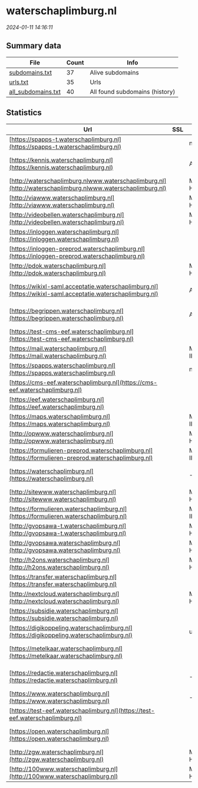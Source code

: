 # waterschaplimburg.nl
*2024-01-11 14:16:11*
## Summary data
| File       | Count | Info |
|------------|-------|------|
|[subdomains.txt](/data/waterschaplimburg.nl/subdomains.txt)|37|Alive subdomains|
|[urls.txt](/data/waterschaplimburg.nl/urls.txt)|35|Urls|
|[all_subdomains.txt](/data/waterschaplimburg.nl/all_subdomains.txt)|40|All found subdomains (history)|
## Statistics
| Url | SSL | Server | Cookie | HSTS | CSP | XFO | XXP | RP | Tech |Title |
|------------|-------|------|------|------|------|------|------|------|------|------|
|[https://spapps-t.waterschaplimburg.nl](https://spapps-t.waterschaplimburg.nl)| |nginx| | | | | |:white_check_mark: |Nginx|TransIP - Reserv...|
|[https://kennis.waterschaplimburg.nl](https://kennis.waterschaplimburg.nl)| |Apache| |:white_check_mark: | |:white_check_mark: | |:white_check_mark: |Apache HTTP Serv...||
|[http://waterschaplimburg.nlwww.waterschaplimburg.nl](http://waterschaplimburg.nlwww.waterschaplimburg.nl)| |Microsoft-HTTPAP...| | | | | |:white_check_mark: |Microsoft HTTPAP...|Not Found|
|[http://viawww.waterschaplimburg.nl](http://viawww.waterschaplimburg.nl)| |Microsoft-HTTPAP...| | | | | |:white_check_mark: |Microsoft HTTPAP...|Not Found|
|[http://videobellen.waterschaplimburg.nl](http://videobellen.waterschaplimburg.nl)| |Microsoft-HTTPAP...| | | | | |:white_check_mark: |Microsoft HTTPAP...|Not Found|
|[https://inloggen.waterschaplimburg.nl](https://inloggen.waterschaplimburg.nl)| || |:white_check_mark: | | | |:white_check_mark: |HSTS||
|[https://inloggen-preprod.waterschaplimburg.nl](https://inloggen-preprod.waterschaplimburg.nl)| || |:white_check_mark: | | | |:white_check_mark: |HSTS||
|[http://pdok.waterschaplimburg.nl](http://pdok.waterschaplimburg.nl)| |Microsoft-HTTPAP...| | | | | |:white_check_mark: |Microsoft HTTPAP...|Not Found|
|[https://wikixl-saml.acceptatie.waterschaplimburg.nl](https://wikixl-saml.acceptatie.waterschaplimburg.nl)| |Apache| |:white_check_mark: | |:white_check_mark: | |:white_check_mark: |Apache HTTP Serv...|Redirect|
|[https://begrippen.waterschaplimburg.nl](https://begrippen.waterschaplimburg.nl)| |Apache| |:white_check_mark: | |:white_check_mark: | |:white_check_mark: |Apache HTTP Serv...||
|[https://test-cms-eef.waterschaplimburg.nl](https://test-cms-eef.waterschaplimburg.nl)| || |:white_check_mark: |:white_check_mark: |:white_check_mark: |:white_check_mark: |HSTS|403 - Forbidden:...|
|[https://mail.waterschaplimburg.nl](https://mail.waterschaplimburg.nl)| |Microsoft-IIS/8....| | | |:white_check_mark: | |:white_check_mark: |IIS:8.5 Windows...||
|[https://spapps.waterschaplimburg.nl](https://spapps.waterschaplimburg.nl)| |nginx| | | | | |:white_check_mark: |Nginx|TransIP - Reserv...|
|[https://cms-eef.waterschaplimburg.nl](https://cms-eef.waterschaplimburg.nl)| || |:white_check_mark: |:white_check_mark: |:white_check_mark: |:white_check_mark: |HSTS|403 - Forbidden:...|
|[https://eef.waterschaplimburg.nl](https://eef.waterschaplimburg.nl)| ||:warning: |:white_check_mark: | |:white_check_mark: |:white_check_mark: |:white_check_mark: |HSTS||
|[https://maps.waterschaplimburg.nl](https://maps.waterschaplimburg.nl)| |Microsoft-IIS/10...| | | | | |:white_check_mark: |IIS:10.0 Microso...|403 - Forbidden:...|
|[http://opwww.waterschaplimburg.nl](http://opwww.waterschaplimburg.nl)| |Microsoft-HTTPAP...| | | | | |:white_check_mark: |Microsoft HTTPAP...|Not Found|
|[https://formulieren-preprod.waterschaplimburg.nl](https://formulieren-preprod.waterschaplimburg.nl)| |Microsoft-IIS/10...| |:white_check_mark: |:white_check_mark: |:white_check_mark: |:white_check_mark: |IIS:10.0 Windows...||
|[https://waterschaplimburg.nl](https://waterschaplimburg.nl)| |-| |:white_check_mark: |:warning: |:white_check_mark: |:white_check_mark: |:white_check_mark: |HSTS Microsoft A...|Object moved|
|[http://sitewww.waterschaplimburg.nl](http://sitewww.waterschaplimburg.nl)| |Microsoft-HTTPAP...| | | | | |:white_check_mark: |Microsoft HTTPAP...|Not Found|
|[https://formulieren.waterschaplimburg.nl](https://formulieren.waterschaplimburg.nl)| |Microsoft-IIS/10...| |:white_check_mark: |:white_check_mark: |:white_check_mark: |:white_check_mark: |IIS:10.0 Windows...||
|[http://gvopsawa-t.waterschaplimburg.nl](http://gvopsawa-t.waterschaplimburg.nl)| |Microsoft-HTTPAP...| | | | | |:white_check_mark: |Microsoft HTTPAP...|Not Found|
|[http://gvopsawa.waterschaplimburg.nl](http://gvopsawa.waterschaplimburg.nl)| |Microsoft-HTTPAP...| | | | | |:white_check_mark: |Microsoft HTTPAP...|Not Found|
|[http://h2ons.waterschaplimburg.nl](http://h2ons.waterschaplimburg.nl)| |Microsoft-HTTPAP...| | | | | |:white_check_mark: |Microsoft HTTPAP...|Not Found|
|[https://transfer.waterschaplimburg.nl](https://transfer.waterschaplimburg.nl)| ||:warning: |:white_check_mark: |:warning: |:white_check_mark: |:white_check_mark: |:white_check_mark: |Bootstrap HSTS|Waterschap Limbu...|
|[http://nextcloud.waterschaplimburg.nl](http://nextcloud.waterschaplimburg.nl)| |Microsoft-HTTPAP...| | | | | |:white_check_mark: |Microsoft HTTPAP...|Not Found|
|[https://subsidie.waterschaplimburg.nl](https://subsidie.waterschaplimburg.nl)| ||:warning: |:white_check_mark: |:white_check_mark: |:white_check_mark: |:white_check_mark: |Bootstrap HSTS M...|Home - Waterscha...|
|[https://digikoppeling.waterschaplimburg.nl](https://digikoppeling.waterschaplimburg.nl)| |unspecified| | | | | |:white_check_mark: |||
|[https://metelkaar.waterschaplimburg.nl](https://metelkaar.waterschaplimburg.nl)| || |:white_check_mark: | |:white_check_mark: |:white_check_mark: |:white_check_mark: |HSTS Microsoft A...|Object moved|
|[https://redactie.waterschaplimburg.nl](https://redactie.waterschaplimburg.nl)| |-|:warning: |:white_check_mark: |:white_check_mark: |:white_check_mark: |:white_check_mark: |HSTS Microsoft A...|Object moved|
|[https://www.waterschaplimburg.nl](https://www.waterschaplimburg.nl)| |-| |:white_check_mark: |:warning: |:white_check_mark: |:white_check_mark: |:white_check_mark: |Google Tag Manag...|Home - Waterscha...|
|[https://test-eef.waterschaplimburg.nl](https://test-eef.waterschaplimburg.nl)| ||:warning: |:white_check_mark: | |:white_check_mark: |:white_check_mark: |:white_check_mark: |HSTS||
|[https://open.waterschaplimburg.nl](https://open.waterschaplimburg.nl)| || |:white_check_mark: |:white_check_mark: |:white_check_mark: |:white_check_mark: |Azure Azure Fron...|Home - Waterscha...|
|[http://zgw.waterschaplimburg.nl](http://zgw.waterschaplimburg.nl)| |Microsoft-HTTPAP...| | | | | |:white_check_mark: |Microsoft HTTPAP...|Not Found|
|[http://100www.waterschaplimburg.nl](http://100www.waterschaplimburg.nl)| |Microsoft-HTTPAP...| | | | | |:white_check_mark: |Microsoft HTTPAP...|Not Found|